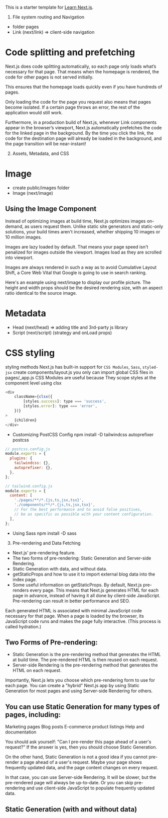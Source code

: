 This is a starter template for [Learn Next.js](https://nextjs.org/learn).


1. File system routing and Navigation
- folder pages
- Link (next/link) => client-side navigation
# Code splitting and prefetching
Next.js does code splitting automatically, so each page only loads what’s necessary for that page. That means when the homepage is rendered, the code for other pages is not served initially.

This ensures that the homepage loads quickly even if you have hundreds of pages.

Only loading the code for the page you request also means that pages become isolated. If a certain page throws an error, the rest of the application would still work.

Furthermore, in a production build of Next.js, whenever Link components appear in the browser’s viewport, Next.js automatically prefetches the code for the linked page in the background. By the time you click the link, the code for the destination page will already be loaded in the background, and the page transition will be near-instant!

2. Assets, Metadata, and CSS
# Image
- create public/images folder
- Image (next/image)
## Using the Image Component
Instead of optimizing images at build time, Next.js optimizes images on-demand, as users request them. Unlike static site generators and static-only solutions, your build times aren't increased, whether shipping 10 images or 10 million images.

Images are lazy loaded by default. That means your page speed isn't penalized for images outside the viewport. Images load as they are scrolled into viewport.

Images are always rendered in such a way as to avoid Cumulative Layout Shift, a Core Web Vital that Google is going to use in search ranking.

Here's an example using next/image to display our profile picture. The height and width props should be the desired rendering size, with an aspect ratio identical to the source image.

# Metadata
- Head (next/head)
=> adding title and 3rd-party js library
- Script (next/script) (strategy and onLoad props)

# CSS styling
styling methods Next.js has built-in support for `CSS Modules`, `Sass`, `styled-jsx`
create components/layout.js
you only can import global CSS files in pages/_app.js
CSS Modules are useful because They scope styles at the component level
using clsx
```javascript
<div
	className={clsx({
		[styles.success]: type === 'success',
		[styles.error]: type === 'error',
	})}
>
	{children}
</div>
```
- Customizing PostCSS Config
npm install -D tailwindcss autoprefixer postcss
```javascript
// postcss.config.js
module.exports = {
  plugins: {
    tailwindcss: {},
    autoprefixer: {},
  },
};

// tailwind.config.js
module.exports = {
  content: [
    './pages/**/*.{js,ts,jsx,tsx}',
    './components/**/*.{js,ts,jsx,tsx}',
    // For the best performance and to avoid false positives,
    // be as specific as possible with your content configuration.
  ],
};
```
- Using Sass
npm install -D sass

3. Pre-rendering and Data Fetching
- Next.js’ pre-rendering feature.
- The two forms of pre-rendering: Static Generation and Server-side Rendering.
- Static Generation with data, and without data.
- getStaticProps and how to use it to import external blog data into the index page.
- Some useful information on getStaticProps.
By default, Next.js pre-renders every page. This means that Next.js generates HTML for each page in advance, instead of having it all done by client-side JavaScript. Pre-rendering can result in better performance and SEO.

Each generated HTML is associated with minimal JavaScript code necessary for that page. When a page is loaded by the browser, its JavaScript code runs and makes the page fully interactive. (This process is called hydration.)
## Two Forms of Pre-rendering:
  - Static Generation is the pre-rendering method that generates the HTML at build time. The pre-rendered HTML is then reused on each request.
  - Server-side Rendering is the pre-rendering method that generates the HTML on each request.

Importantly, Next.js lets you choose which pre-rendering form to use for each page. You can create a "hybrid" Next.js app by using Static Generation for most pages and using Server-side Rendering for others.

## You can use Static Generation for many types of pages, including:

Marketing pages
Blog posts
E-commerce product listings
Help and documentation

You should ask yourself: "Can I pre-render this page ahead of a user's request?" If the answer is yes, then you should choose Static Generation.

On the other hand, Static Generation is not a good idea if you cannot pre-render a page ahead of a user's request. Maybe your page shows frequently updated data, and the page content changes on every request.

In that case, you can use Server-side Rendering. It will be slower, but the pre-rendered page will always be up-to-date. Or you can skip pre-rendering and use client-side JavaScript to populate frequently updated data.

## Static Generation (with and without data)


